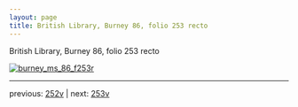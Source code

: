 ```yaml
---
layout: page
title: British Library, Burney 86, folio 253 recto
---
```


British Library, Burney 86, folio 253 recto

[![burney_ms_86_f253r](http://www.homermultitext.org/iipsrv?IIIF=/project/homer/pyramidal/deepzoom/bl/burney86imgs/v1/burney_ms_86_f253r.tif/full/800,/0/default.jpg)](http://www.homermultitext.org/ict2/?urn=urn:cite2:bl:burney86imgs.v1:burney_ms_86_f253r) 

---

previous:  [252v](../252v/) | next: [253v](../253v/)